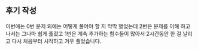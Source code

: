 ## 후기 작성

이번에는 0번 문제 외에는 어떻게 풀어야 할 지 막막 했었는데
2번은 문제를 이해 하고 나서는 그나마 쉽게 풀렸고
1번은 계속 추가하는 함수들이 많아서 2시간동안 한 걸 날리고
다시 처음부터 시작하고 겨우 풀었습니다.